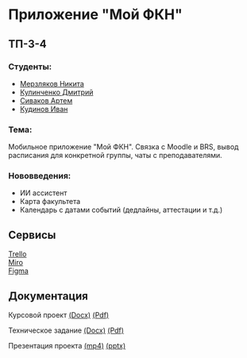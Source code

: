 # Приложение "Мой ФКН"

## ТП-3-4

### Студенты:

-   [Мерзляков Никита](https://github.com/NerdSmith "Мерзляков Никита")
-   [Кулинченко Дмитрий](https://github.com/fxxozy "Кулинченко Дмитрий")
-   [Сиваков Артем](https://github.com/MoonBadger "Сиваков Артем")
-   [Кудинов Иван](https://github.com/joolsoul "Кудинов Иван")

### Тема:

Мобильное приложение "Мой ФКН". Связка с Moodle и BRS, вывод расписания для конкретной группы, чаты с преподавателями.

### Нововведения:

-   ИИ ассистент
-   Карта факультета
-   Календарь с датами событий (дедлайны, аттестации и т.д.)

## Сервисы

[Trello](https://trello.com/b/te4Vv5fE/приложение-мойфкн)  
[Miro](https://miro.com/app/board/uXjVPhcWoLY=/?share_link_id=771108234084)  
[Figma](https://www.figma.com/file/DopwgW45LS9UbFylhgvYmt/MyCSF?node-id=226%3A202&t=ePXwYmDBBPWU8yu9-1)

## Документация

Курсовой проект
[(Docx)](documentation/Курсовой_проект_Мой_ФКН.docx)
[(Pdf)](documentation/Курсовой_проект_Мой_ФКН.pdf)

<!-- [(Google Docs)](https://docs.google.com/document/d/1CuWijevmPyR2Y2TFcxg5L4udHbnMZBD2f_SdLXG1Ke8/edit?usp=sharing) -->

Техническое задание
[(Docx)](documentation/Техническое_Задание_Мой_ФКН.docx)
[(Pdf)](documentation/Техническое_Задание_Мой_ФКН.pdf)

<!-- [(Google Docs)](https://docs.google.com/document/d/18AAr2G9XfXHtMbj_PB2hEUR392RzCPrMKvD3tBjSySI/edit?usp=sharing) -->

Презентация проекта
[(mp4)](https://drive.google.com/file/d/1oMVBz8HnkSHhfLzt6Uq0_Az946LqTqvD/view?usp=sharing)
[(pptx)](documentation/Презентация_Мой_ФКН.pptx)
